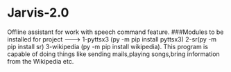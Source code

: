 # Jarvis-2.0
Offline assistant for work with speech command feature.
###Modules to be installed for project --->
1-pyttsx3 (py -m pip install pyttsx3)
2-sr(py -m pip install sr)
3-wikipedia (py -m pip install wikipedia).
This program is capable of doing things like sending mails,playing songs,bring information from the Wikipedia etc.




